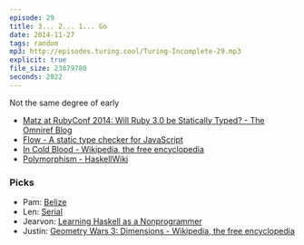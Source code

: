 ```yaml
---
episode: 29
title: 3... 2... 1... Go
date: 2014-11-27
tags: random
mp3: http://episodes.turing.cool/Turing-Incomplete-29.mp3
explicit: true
file_size: 23879780
seconds: 2022
---
```


Not the same degree of early

* [Matz at RubyConf 2014: Will Ruby 3.0 be Statically Typed? - The Omniref Blog](http://www.omniref.com/blog/blog/2014/11/17/matz-at-rubyconf-2014-will-ruby-3-dot-0-be-statically-typed/)
* [Flow - A static type checker for JavaScript](http://flowtype.org/)
* [In Cold Blood - Wikipedia, the free encyclopedia](http://en.wikipedia.org/wiki/In_Cold_Blood)
* [Polymorphism - HaskellWiki](https://www.haskell.org/haskellwiki/Polymorphism)

### Picks

* Pam: [Belize](http://en.wikipedia.org/wiki/Belize)
* Len: [Serial](http://serialpodcast.org/)
* Jearvon: [Learning Haskell as a Nonprogrammer](http://superginbaby.wordpress.com/2014/11/18/learning-haskell-as-a-nonprogrammer/)
* Justin: [Geometry Wars 3: Dimensions - Wikipedia, the free encyclopedia](http://en.wikipedia.org/wiki/Geometry_Wars_3:_Dimensions)
